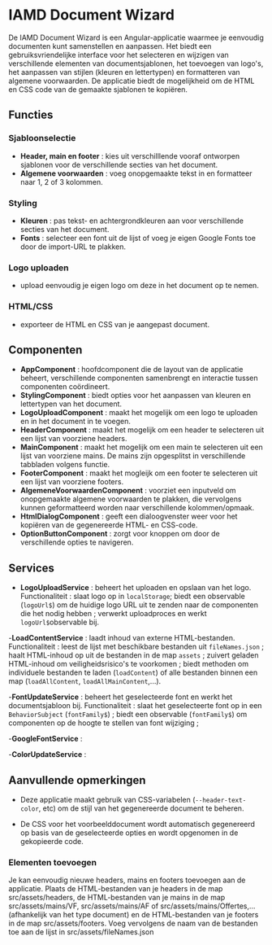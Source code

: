 # IAMD Document Wizard

De IAMD Document Wizard is een Angular-applicatie waarmee je eenvoudig documenten kunt samenstellen en aanpassen. Het biedt een gebruiksvriendelijke interface voor het selecteren en wijzigen van verschillende elementen van documentsjablonen, het toevoegen van logo's, het aanpassen van stijlen (kleuren en lettertypen) en formatteren van algemene voorwaarden. De applicatie biedt de mogelijkheid om de HTML en CSS code van de gemaakte sjablonen te kopiëren.

## Functies

### Sjabloonselectie

- **Header, main en footer** : kies uit verschilllende vooraf ontworpen sjablonen voor de verschillende secties van het document.
- **Algemene voorwaarden** : voeg onopgemaakte tekst in en formatteer naar 1, 2 of 3 kolommen.

### Styling

- **Kleuren** : pas tekst- en achtergrondkleuren aan voor verschillende secties van het document.
- **Fonts** : selecteer een font uit de lijst of voeg je eigen Google Fonts toe door de import-URL te plakken.

### Logo uploaden

- upload eenvoudig je eigen logo om deze in het document op te nemen.

### HTML/CSS

- exporteer de HTML en CSS van je aangepast document.

## Componenten

- **AppComponent** : hoofdcomponent die de layout van de applicatie beheert, verschillende componenten samenbrengt en interactie tussen componenten coördineert.
- **StylingComponent** : biedt opties voor het aanpassen van kleuren en lettertypen van het document.
- **LogoUploadComponent** : maakt het mogelijk om een logo te uploaden en in het document in te voegen.
- **HeaderComponent** : maakt het mogelijk om een header te selecteren uit een lijst van voorziene headers.
- **MainComponent** : maakt het mogelijk om een main te selecteren uit een lijst van voorziene mains. De mains zijn opgesplitst in verschillende tabbladen volgens functie.
- **FooterComponent** : maakt het mogleijk om een footer te selecteren uit een lijst van voorziene footers.
- **AlgemeneVoorwaardenComponent** : voorziet een inputveld om onopgemaakte algemene voorwaarden te plakken, die vervolgens kunnen geformatteerd worden naar verschillende kolommen/opmaak.
- **HtmlDialogComponent** : geeft een dialoogvenster weer voor het kopiëren van de gegenereerde HTML- en CSS-code.
- **OptionButtonComponent** : zorgt voor knoppen om door de verschillende opties te navigeren.

## Services

- **LogoUploadService** : beheert het uploaden en opslaan van het logo.
  Functionaliteit : slaat logo op in `localStorage`;
  biedt een observable (`logoUrl$`) om de huidige logo URL uit te zenden naar de componenten die het nodig hebben ;
  verwerkt uploadproces en werkt `logoUrl$`observable bij.

-**LoadContentService** : laadt inhoud van externe HTML-bestanden.
Functionaliteit : leest de lijst met beschikbare bestanden uit `fileNames.json` ;
haalt HTML-inhoud op uit de bestanden in de map `assets` ;
zuivert geladen HTML-inhoud om veiligheidsrisico's te voorkomen ;
biedt methoden om individuele bestanden te laden (`loadContent`) of alle bestanden binnen een map (`loadAllContent`, `loadAllMainContent`,...).

-**FontUpdateService** : beheert het geselecteerde font en werkt het documentsjabloon bij.
Functionaliteit : slaat het geselecteerte font op in een `BehaviorSubject` (`fontFamily$`) ;
biedt een observable (`fontFamily$`) om componenten op de hoogte te stellen van font wijziging ;

-**GoogleFontService** :

-**ColorUpdateService** :

## Aanvullende opmerkingen

- Deze applicatie maakt gebruik van CSS-variabelen (`--header-text-color`, etc) om de stijl van het gegenereerde document te beheren.

- De CSS voor het voorbeelddocument wordt automatisch gegenereerd op basis van de geselecteerde opties en wordt opgenomen in de gekopieerde code.

### Elementen toevoegen

Je kan eenvoudig nieuwe headers, mains en footers toevoegen aan de applicatie. Plaats de HTML-bestanden van je headers in de map src/assets/headers, de HTML-bestanden van je mains in de map src/assets/mains/VF, src/assets/mains/AF of src/assets/mains/Offertes,... (afhankelijk van het type document) en de HTML-bestanden van je footers in de map src/assets/footers.
Voeg vervolgens de naam van de bestanden toe aan de lijst in src/assets/fileNames.json
